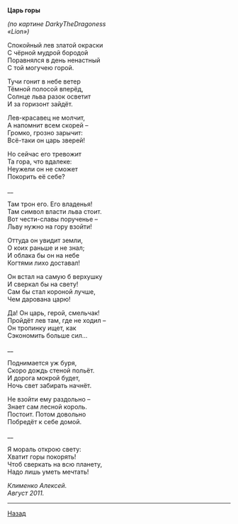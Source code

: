 ﻿**Царь горы**  

_(по картине DarkyTheDragoness_  
_«Lion»)_  

Спокойный лев златой окраски  
С чёрной мудрой бородой  
Поравнялся в день ненастный  
С той могучею горой.  

Тучи гонит в небе ветер  
Тёмной полосой вперёд,  
Солнце льва разок осветит  
И за горизонт зайдёт.  

Лев-красавец не молчит,  
А напомнит всем скорей –  
Громко, грозно зарычит:  
Всё-таки он царь зверей!  

Но сейчас его тревожит  
Та гора, что вдалеке:  
Неужели он не сможет  
Покорить её себе?  

__  

Там трон его. Его владенья!  
Там символ власти льва стоит.  
Вот чести-славы порученье –  
Льву нужно на гору взойти!  

Оттуда он увидит земли,  
О коих раньше и не знал;  
И облака бы он на небе  
Когтями лихо доставал!  

Он встал на самую б верхушку  
И сверкал бы на свету!  
Сам бы стал короной лучше,  
Чем дарована царю!  
  
Да! Он царь, герой, смельчак!  
Пройдёт лев там, где не ходил –  
Он тропинку ищет, как  
Сэкономить больше сил…  

__  

Поднимается уж буря,  
Скоро дождь стеной польёт.  
И дорога мокрой будет,  
Ночь свет забирать начнёт.  

Не взойти ему раздольно –  
Знает сам лесной король.  
Постоит. Потом довольно  
Побредёт к себе домой.  

__  

Я мораль открою свету:  
Хватит горы покорять!  
Чтоб сверкать на всю планету,  
Надо лишь уметь мечтать!  

_Клименко Алексей._  
_Август 2011._  

---

[Назад](./)
